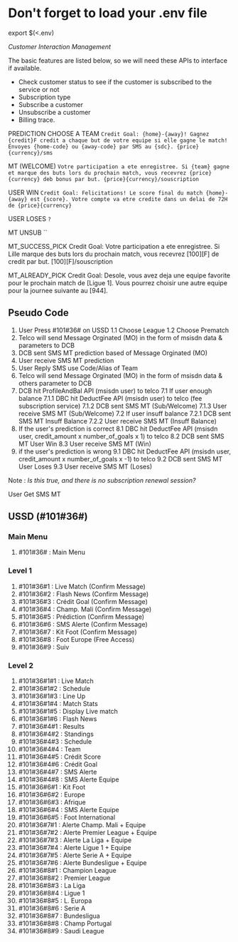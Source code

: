 # Don't forget to load your .env file

export $(<.env)

_Customer Interaction Management_

The basic features are listed below, so we will need these APIs to interface if available.

- Check customer status to see if the customer is subscribed to the service or not
- Subscription type
- Subscribe a customer
- Unsubscribe a customer
- Billing trace.

PREDICTION CHOOSE A TEAM
`Credit Goal: {home}-{away}! Gagnez {credit}F credit a chaque but de votre equipe si elle gagne le match! Envoyes {home-code} ou {away-code} par SMS au {sdc}. {price}{currency}/sms`

MT (WELCOME)
`Votre participation a ete enregistree. Si {team} gagne et marque des buts lors du prochain match, vous recevrez {price}{currency} deb bonus par but. {price}{currency}/souscription`

USER WIN
`Credit Goal: Felicitations! Le score final du match {home}-{away} est {score}. Votre compte va etre credite dans un delai de 72H de {price}{currency}`

USER LOSES
`?`

MT UNSUB
``

MT_SUCCESS_PICK
Credit Goal: Votre participation a ete enregistree. Si Lille marque des buts lors du prochain match, vous recevrez [100][F] de credit par but. [100][F]/souscription

MT_ALREADY_PICK
Credit Goal: Desole, vous avez deja une equipe favorite pour le prochain match de [Ligue 1]. Vous pourrez choisir une autre equipe pour la journee suivante au [944].

## Pseudo Code

1. User Press #101#36# on USSD
   1.1 Choose League
   1.2 Choose Prematch
2. Telco will send Message Orginated (MO) in the form of msisdn data & parameters to DCB
3. DCB sent SMS MT prediction based of Message Orginated (MO)
4. User receive SMS MT prediction
5. User Reply SMS use Code/Alias of Team
6. Telco will send Message Orginated (MO) in the form of msisdn data & others parameter to DCB
7. DCB hit ProfileAndBal API (msisdn user) to telco
   7.1 If user enough balance
   7.1.1 DBC hit DeductFee API (msisdn user) to telco (fee subscription service)
   7.1.2 DCB sent SMS MT (Sub/Welcome)
   7.1.3 User receive SMS MT (Sub/Welcome)
   7.2 If user insuff balance
   7.2.1 DCB sent SMS MT Insuff Balance
   7.2.2 User receive SMS MT (Insuff Balance)
8. If the user's prediction is correct
   8.1 DBC hit DeductFee API (msisdn user, credit_amount x number_of_goals x 1) to telco
   8.2 DCB sent SMS MT User Win
   8.3 User receive SMS MT (Win)
9. if the user's prediction is wrong
   9.1 DBC hit DeductFee API (msisdn user, credit_amount x number_of_goals x -1) to telco
   9.2 DCB sent SMS MT User Loses
   9.3 User receive SMS MT (Loses)

Note :
_Is this true, and there is no subscription renewal session?_

User Get SMS MT

## USSD (#101#36#)

### Main Menu

1.  #101#36# : Main Menu

### Level 1

1.  #101#36#1 : Live Match (Confirm Message)
2.  #101#36#2 : Flash News (Confirm Message)
3.  #101#36#3 : Crédit Goal (Confirm Message)
4.  #101#36#4 : Champ. Mali (Confirm Message)
5.  #101#36#5 : Prédiction (Confirm Message)
6.  #101#36#6 : SMS Alerte (Confirm Message)
7.  #101#36#7 : Kit Foot (Confirm Message)
8.  #101#36#8 : Foot Europe (Free Access)
9.  #101#36#9 : Suiv

### Level 2

1.  #101#36#1#1 : Live Match
2.  #101#36#1#2 : Schedule
3.  #101#36#1#3 : Line Up
4.  #101#36#1#4 : Match Stats
5.  #101#36#1#5 : Display Live match
6.  #101#36#1#6 : Flash News
7.  #101#36#4#1 : Results
8.  #101#36#4#2 : Standings
9.  #101#36#4#3 : Schedule
10. #101#36#4#4 : Team
11. #101#36#4#5 : Crédit Score
12. #101#36#4#6 : Crédit Goal
13. #101#36#4#7 : SMS Alerte
14. #101#36#4#8 : SMS Alerte Equipe
15. #101#36#6#1 : Kit Foot
16. #101#36#6#2 : Europe
17. #101#36#6#3 : Afrique
18. #101#36#6#4 : SMS Alerte Equipe
19. #101#36#6#5 : Foot International
20. #101#36#7#1 : Alerte Champ. Mali + Equipe
21. #101#36#7#2 : Alerte Premier League + Equipe
22. #101#36#7#3 : Alerte La Liga + Equipe
23. #101#36#7#4 : Alerte Ligue 1 + Equipe
24. #101#36#7#5 : Alerte Serie A + Equipe
25. #101#36#7#6 : Alerte Bundesligue + Equipe
26. #101#36#8#1 : Champion League
27. #101#36#8#2 : Premier League
28. #101#36#8#3 : La Liga
29. #101#36#8#4 : Ligue 1
30. #101#36#8#5 : L. Europa
31. #101#36#8#6 : Serie A
32. #101#36#8#7 : Bundesligua
33. #101#36#8#8 : Champ Portugal
34. #101#36#8#9 : Saudi League

